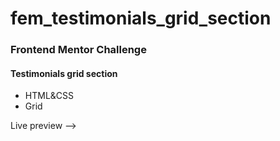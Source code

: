 # fem_testimonials_grid_section

### Frontend Mentor Challenge
#### Testimonials grid section
- HTML&CSS
- Grid

Live preview -->

